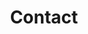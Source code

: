 ---
title: "Contact"
description: "Send me a message!"
images: []
draft: false
menu: main
weight: 3
---